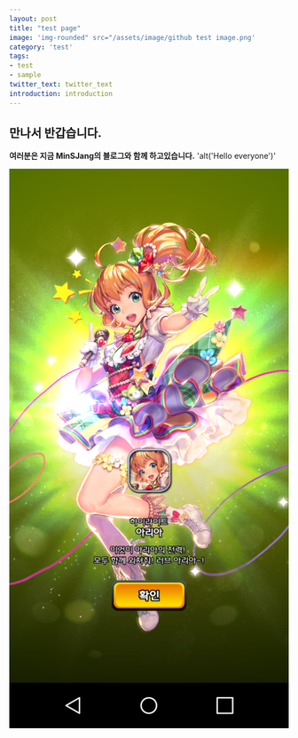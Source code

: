 ```yaml
---
layout: post
title: "test page"
image: 'img-rounded" src="/assets/image/github test image.png'
category: 'test'
tags:
- test
- sample
twitter_text: twitter_text
introduction: introduction
---
```



## 만나서 반갑습니다. 
**여러분은 지금 MinSJang의 블로그와 함께 하고있습니다.**
'alt('Hello everyone')'

<img itemprop="image" class="img-rounded" src="/assets/image/github test image.png">

